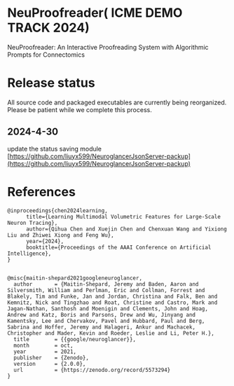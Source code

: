 # NeuProofreader( ICME DEMO TRACK 2024)
NeuProofreader: An Interactive Proofreading System with Algorithmic Prompts for Connectomics


# Release status
All source code and packaged executables are currently being reorganized. Please be patient while we complete this process. 

## 2024-4-30
update the status saving module [https://github.com/liuyx599/NeuroglancerJsonServer-packup](https://github.com/liuyx599/NeuroglancerJsonServer-packup)


# References
```
@inproceedings{chen2024learning,
      title={Learning Multimodal Volumetric Features for Large-Scale Neuron Tracing}, 
      author={Qihua Chen and Xuejin Chen and Chenxuan Wang and Yixiong Liu and Zhiwei Xiong and Feng Wu},
      year={2024},
      booktitle={Proceedings of the AAAI Conference on Artificial Intelligence},
}


@misc{maitin-shepard2021googleneuroglancer,
  author       = {Maitin-Shepard, Jeremy and Baden, Aaron and Silversmith, William and Perlman, Eric and Collman, Forrest and Blakely, Tim and Funke, Jan and Jordan, Christina and Falk, Ben and Kemnitz, Nick and Tingzhao and Roat, Christine and Castro, Mark and Jagan-Nathan, Santhosh and Moenigin and Clements, John and Hoag, Andrew and Katz, Boris and Parsons, Drew and Wu, Jinyang and Kamentsky, Lee and Chervakov, Pavel and Hubbard, Paul and Berg, Sabrina and Hoffer, Jeremy and Halageri, Ankur and Machacek, Christopher and Mader, Kevin and Roeder, Leslie and Li, Peter H.},
  title        = {{google/neuroglancer}},
  month        = oct,
  year         = 2021,
  publisher    = {Zenodo},
  version      = {2.0.0},
  url          = {https://zenodo.org/record/5573294}
}
```
